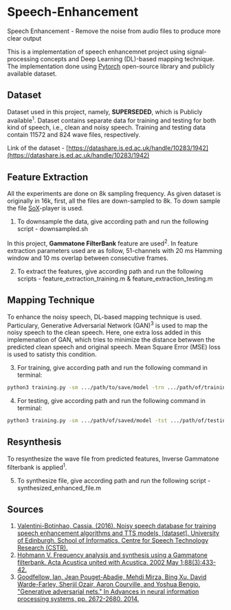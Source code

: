 # Speech-Enhancement
Speech Enhancement - Remove the noise from audio files to produce more clear output

This is a implementation of speech enhancemnet project using signal-processing concepts and Deep Learning (DL)-based mapping technique. The implementation done using [Pytorch](https://pytorch.org/) open-source library and publicly available dataset.

## Dataset
Dataset used in this project, namely, **SUPERSEDED**, which is Publicly available<sup>1</sup>. Dataset contains separate data for training and testing for both kind of speech, i.e., clean and noisy speech. Training and testing data contain 11572 and 824 wave files, respectively. 

Link of the dataset - [https://datashare.is.ed.ac.uk/handle/10283/1942](https://datashare.is.ed.ac.uk/handle/10283/1942)

## Feature Extraction
All the experiments are done on 8k sampling frequency. As given dataset is originally in 16k, first, all the files are down-sampled to 8k. To down sample the file [SoX](http://sox.sourceforge.net/)-player is used.

1. To downsample the data, give according path and run the following script - downsampled.sh

In this project, **Gammatone FilterBank** feature are used<sup>2</sup>. In feature extraction parameters used are as follow, 51-channels with 20 ms Hamming window and 10 ms overlap between consecutive frames.

2. To extract the features, give according path and run the following scripts - feature_extraction_training.m & feature_extraction_testing.m

## Mapping Technique
To enhance the noisy speech, DL-based mapping technique is used. Particulary, Generative Adversarial Network (GAN)<sup>3</sup> is used to map the noisy speech to the clean speech. Here, one extra loss added in this implemenation of GAN, which tries to minimize the distance betwwen the predicted clean speech and original speech. Mean Square Error (MSE) loss is used to satisty this condition.

3. For training, give according path and run the following command in terminal:
```sh
python3 training.py -sm .../path/to/save/model -trn .../path/of/training/data
```

4. For testing, give according path and run the following command in terminal:
```sh
python3 training.py -sm .../path/of/saved/model -tst .../path/of/testing/data -pfp .../path/to/save/predicted/features
```

## Resynthesis
To resynthesize the wave file from predicted features, Inverse Gammatone filterbank is applied<sup>1</sup>.

5. To synthesize file, give according path and run the following script - synthesized_enhanced_file.m




## Sources
1. [Valentini-Botinhao, Cassia. (2016). Noisy speech database for training speech enhancement algorithms and TTS models, [dataset]. University of Edinburgh. School of Informatics. Centre for Speech Technology Research (CSTR).](https://www.research.ed.ac.uk/portal/en/datasets/noisy-speech-database-for-training-speech-enhancement-algorithms-and-tts-models(60d13dd9-9f7d-41f8-8743-dafc20078b43).html)
2. [Hohmann V. Frequency analysis and synthesis using a Gammatone filterbank. Acta Acustica united with Acustica. 2002 May 1;88(3):433-42.](https://www.researchgate.net/publication/230554893_Frequency_analysis_and_synthesis_using_a_Gammatone_filterbank)
3. [Goodfellow, Ian, Jean Pouget-Abadie, Mehdi Mirza, Bing Xu, David Warde-Farley, Sherjil Ozair, Aaron Courville, and Yoshua Bengio. "Generative adversarial nets." In Advances in neural information processing systems, pp. 2672-2680. 2014.](http://papers.nips.cc/paper/5423-generative-adversarial-nets.pdf)
